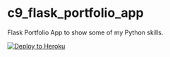 # c9_flask_portfolio_app
Flask Portfolio App to show some of my Python skills.

[![Deploy to Heroku](https://www.herokucdn.com/deploy/button.png)](https://heroku.com/deploy)

